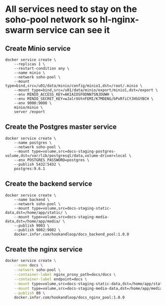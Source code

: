 # All services need to stay on the soho-pool network so hl-nginx-swarm service can see it

## Create Minio service

```shell
docker service create \
    --replicas 1 \
    --restart-condition any \
    --name minio \
    --network soho-pool \
    --mount type=bind,src=/u01/data/minio/config/minio1,dst=/root/.minio \
    --mount type=bind,src=/u01/data/minio/export/minio1,dst=/export \
    --env MINIO_ACCESS_KEY=AKIAIOSFODNN7SNJDUWH \
    --env MINIO_SECRET_KEY=wJalrXUtnFEMI/K7MDENG/bPxRfiCYJHSGYBCH \
    --env 9000:9000 \
    minio/minio \
    server /export
```

## Create the Postgres master service

```shell
docker service create \
    --name postgres \
    --network soho-pool \
    --mount type=volume,src=docs-staging-postgres-volume,dst=/var/lib/postgresql/data,volume-driver=local \
    --env POSTGRES_PASSWORD=postgres \
    --publish 5432:5432 \
    postgres:9.6.1
```

## Create the backend service

```shell
docker service create \
    --name backend \
    --network soho-pool \
    --mount type=volume,src=docs-staging-static-data,dst=/home/app/static/ \
    --mount type=volume,src=docs-staging-media-data,dst=/home/app/media/ \
    --publish 9003 \
    --publish 9002:9002 \
    docker.infor.com/hookandloop/docs_backend_pool:1.0.0
```

## Create the nginx service

```bash
docker service create \
    --name docs \
    --network soho-pool \
    --container-label nginx_proxy_path=docs/docs \
    --container-label endpoint=docs \
    --mount type=volume,src=docs-staging-static-data,dst=/home/app/static/ \
    --mount type=volume,src=docs-staging-media-data,dst=/home/app/media/ \
    --publish 80 \
    docker.infor.com/hookandloop/docs_nginx_pool:1.0.0
```
